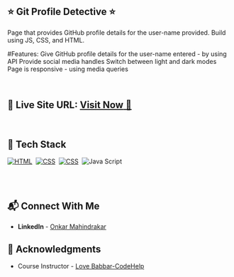 ## ⭐ Git Profile Detective ⭐

Page that provides GitHub profile details for the user-name provided. Build using JS, CSS, and HTML.

#Features:
Give GitHub profile details for the user-name entered - by using API 
Provide social media handles
Switch between light and dark modes
Page is responsive - using media queries

<br>

## 📌 **Live Site URL:** <a href="https://my-course-project.netlify.app//">**Visit Now** 🚀</a>

<br>

## 📌 Tech Stack

[![HTML](https://img.shields.io/badge/html5%20-%23E34F26.svg?&style=for-the-badge&logo=html5&logoColor=white)](https://github.com/prakash-naikwadi)&nbsp;
[![CSS](https://img.shields.io/badge/css3%20-%231572B6.svg?&style=for-the-badge&logo=css3&logoColor=white)](https://github.com/prakash-naikwadi)&nbsp;
[![CSS](https://img.shields.io/badge/css3%20-%231572B6.svg?&style=for-the-badge&logo=css3&logoColor=white)](https://github.com/prakash-naikwadi)&nbsp;
<img alt="Java Script" src="https://img.shields.io/badge/-ReactJs-61DAFB?logo=react&logoColor=white&style=for-the-badge"/>&nbsp;

<br>
<br>

## 📬 Connect With Me

- **LinkedIn** - [Onkar Mahindrakar](https://www.linkedin.com/in/onkar-mahindrakar-66187422b/)

## 📌 Acknowledgments

- Course Instructor - [Love Babbar-CodeHelp](https://www.linkedin.com/in/love-babbar-38ab2887/)

